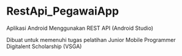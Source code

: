 # RestApi_PegawaiApp

Aplikasi Android Menggunakan REST API (Android Studio)

Dibuat untuk memenuhi tugas pelatihan Junior Mobile Programmer Digitalent Scholarship (VSGA)

